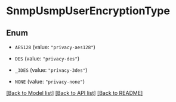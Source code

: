 # SnmpUsmpUserEncryptionType

## Enum


* `AES128` (value: `"privacy-aes128"`)

* `DES` (value: `"privacy-des"`)

* `_3DES` (value: `"privacy-3des"`)

* `NONE` (value: `"privacy-none"`)


[[Back to Model list]](../README.md#documentation-for-models) [[Back to API list]](../README.md#documentation-for-api-endpoints) [[Back to README]](../README.md)


